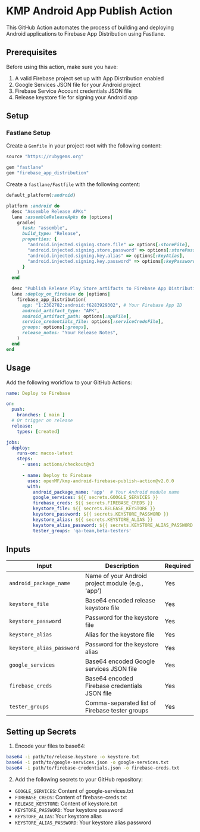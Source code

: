 # KMP Android App Publish Action

This GitHub Action automates the process of building and deploying Android applications to Firebase App Distribution using Fastlane.

## Prerequisites

Before using this action, make sure you have:

1. A valid Firebase project set up with App Distribution enabled
2. Google Services JSON file for your Android project
3. Firebase Service Account credentials JSON file
4. Release keystore file for signing your Android app

## Setup

### Fastlane Setup

Create a `Gemfile` in your project root with the following content:

```ruby
source "https://rubygems.org"

gem "fastlane"
gem "firebase_app_distribution"
```

Create a `fastlane/Fastfile` with the following content:

```ruby
default_platform(:android)

platform :android do
  desc "Assemble Release APKs"
  lane :assembleReleaseApks do |options|
    gradle(
      task: "assemble",
      build_type: "Release",
      properties: {
        "android.injected.signing.store.file" => options[:storeFile],
        "android.injected.signing.store.password" => options[:storePassword],
        "android.injected.signing.key.alias" => options[:keyAlias],
        "android.injected.signing.key.password" => options[:keyPassword],
      }
    )
  end

  desc "Publish Release Play Store artifacts to Firebase App Distribution"
  lane :deploy_on_firebase do |options|
    firebase_app_distribution(
      app: "1:2362782:android:f6283929302", # Your Firebase App ID
      android_artifact_type: "APK",
      android_artifact_path: options[:apkFile],
      service_credentials_file: options[:serviceCredsFile],
      groups: options[:groups],
      release_notes: "Your Release Notes",
    )
  end
end
```

## Usage

Add the following workflow to your GitHub Actions:

```yaml
name: Deploy to Firebase

on:
  push:
    branches: [ main ]
  # Or trigger on release
  release:
    types: [created]

jobs:
  deploy:
    runs-on: macos-latest
    steps:
      - uses: actions/checkout@v3
      
      - name: Deploy to Firebase
        uses: openMF/kmp-android-firebase-publish-action@v2.0.0
        with:
          android_package_name: 'app'  # Your Android module name
          google_services: ${{ secrets.GOOGLE_SERVICES }}
          firebase_creds: ${{ secrets.FIREBASE_CREDS }}
          keystore_file: ${{ secrets.RELEASE_KEYSTORE }}
          keystore_password: ${{ secrets.KEYSTORE_PASSWORD }}
          keystore_alias: ${{ secrets.KEYSTORE_ALIAS }}
          keystore_alias_password: ${{ secrets.KEYSTORE_ALIAS_PASSWORD }}
          tester_groups: 'qa-team,beta-testers'
```

## Inputs

| Input                     | Description                                       | Required |
|---------------------------|---------------------------------------------------|----------|
| `android_package_name`    | Name of your Android project module (e.g., 'app') | Yes      |
| `keystore_file`           | Base64 encoded release keystore file              | Yes      |
| `keystore_password`       | Password for the keystore file                    | Yes      |
| `keystore_alias`          | Alias for the keystore file                       | Yes      |
| `keystore_alias_password` | Password for the keystore alias                   | Yes      |
| `google_services`         | Base64 encoded Google services JSON file          | Yes      |
| `firebase_creds`          | Base64 encoded Firebase credentials JSON file     | Yes      |
| `tester_groups`           | Comma-separated list of Firebase tester groups    | Yes      |

## Setting up Secrets

1. Encode your files to base64:
```bash
base64 -i path/to/release.keystore -o keystore.txt
base64 -i path/to/google-services.json -o google-services.txt
base64 -i path/to/firebase-credentials.json -o firebase-creds.txt
```

2. Add the following secrets to your GitHub repository:
- `GOOGLE_SERVICES`: Content of google-services.txt
- `FIREBASE_CREDS`: Content of firebase-creds.txt
- `RELEASE_KEYSTORE`: Content of keystore.txt
- `KEYSTORE_PASSWORD`: Your keystore password
- `KEYSTORE_ALIAS`: Your keystore alias
- `KEYSTORE_ALIAS_PASSWORD`: Your keystore alias password
